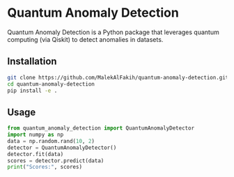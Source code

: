 # Quantum Anomaly Detection

Quantum Anomaly Detection is a Python package that leverages quantum computing (via Qiskit) to detect anomalies in datasets.

## Installation
```bash
git clone https://github.com/MalekAlFakih/quantum-anomaly-detection.git
cd quantum-anomaly-detection
pip install -e .
```

## Usage
```python
from quantum_anomaly_detection import QuantumAnomalyDetector
import numpy as np
data = np.random.rand(10, 2)
detector = QuantumAnomalyDetector()
detector.fit(data)
scores = detector.predict(data)
print("Scores:", scores)
```

